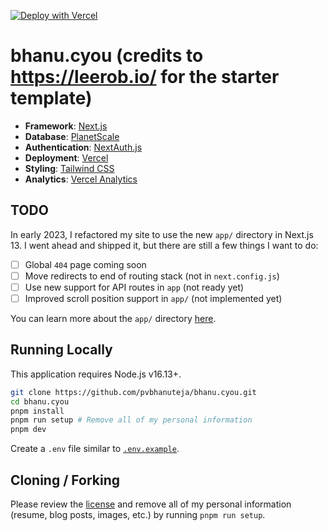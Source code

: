 [![Deploy with Vercel](https://vercel.com/button)](https://vercel.com/new/clone?repository-url=https%3A%2F%2Fgithub.com%2Fpvbhanuteja%2Fbhanu.cyou)

# bhanu.cyou (credits to https://leerob.io/ for the starter template)

- **Framework**: [Next.js](https://nextjs.org/)
- **Database**: [PlanetScale](https://planetscale.com)
- **Authentication**: [NextAuth.js](https://next-auth.js.org)
- **Deployment**: [Vercel](https://vercel.com)
- **Styling**: [Tailwind CSS](https://tailwindcss.com)
- **Analytics**: [Vercel Analytics](https://vercel.com/analytics)

## TODO

In early 2023, I refactored my site to use the new `app/` directory in Next.js 13. I went ahead and shipped it, but there are still a few things I want to do:

- [ ] Global `404` page coming soon
- [ ] Move redirects to end of routing stack (not in `next.config.js`)
- [ ] Use new support for API routes in `app` (not ready yet)
- [ ] Improved scroll position support in `app/` (not implemented yet)

You can learn more about the `app/` directory [here](https://beta.nextjs.org/docs).

## Running Locally

This application requires Node.js v16.13+.

```bash
git clone https://github.com/pvbhanuteja/bhanu.cyou.git
cd bhanu.cyou
pnpm install
pnpm run setup # Remove all of my personal information
pnpm dev
```

Create a `.env` file similar to [`.env.example`](https://github.com/pvbhanuteja/bhanu.cyou/blob/main/.env.example).

## Cloning / Forking

Please review the [license](https://github.com/pvbhanuteja/bhanu.cyou/blob/main/LICENSE.txt) and remove all of my personal information (resume, blog posts, images, etc.) by running `pnpm run setup`.

